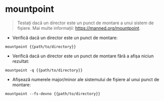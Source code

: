 # mountpoint

> Testați dacă un director este un punct de montare a unui sistem de fișiere.
> Mai multe informații: <https://manned.org/mountpoint>.

- Verifică dacă un director este un punct de montare:

`mountpoint {{path/to/directory}}`

- Verifică dacă un director este un punct de montare fără a afișa niciun rezultat:

`mountpoint -q {{path/to/directory}}`

- Afișează numerele major/minor ale sistemului de fișiere al unui punct de montare:

`mountpoint --fs-devno {{path/to/directory}}`

